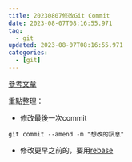 ```yaml
---
title: 20230807修改Git Commit
date: 2023-08-07T08:16:55.971
tag:
  - git
updated: 2023-08-07T08:16:55.971
categories:
  - [git]
---
```

[參考文章](https://gitbook.tw/chapters/using-git/amend-commit1)

重點整理：
- 修改最後一次commit
```shell
git commit --amend -m "想改的訊息"
```
- 修改更早之前的，要用[rebase](https://gitbook.tw/chapters/rewrite-history/change-commit-message)